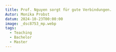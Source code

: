 ```yaml
---
title: Prof. Nguyen sorgt für gute Verbindungen.
Autor: Monika Probst
datum: 2024-10-23T00:00:00
image: _dsc8753_mp.webp
tags:
  - Teaching
  - Bachelor
  - Master
---
```

